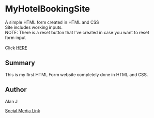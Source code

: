 # MyHotelBookingSite
<div> A simple HTML form created in HTML and CSS </div>
Site includes working inputs.  
<div>NOTE: There is a reset button that I've created in case you want to reset form input</div>
<br>
Click <a href="https://ajproanimator.github.io/MyHotelBookingSite">HERE </a>

<h2>Summary</h2>
<p>This is my first HTML Form website completely done in HTML and CSS.</p>

<h2>Author</h2>
<p>Alan J</p>

<a href="www.linkedin.com/in/
alan-joseph-bsn-rn-42411116">Social Media Link </a></div>
